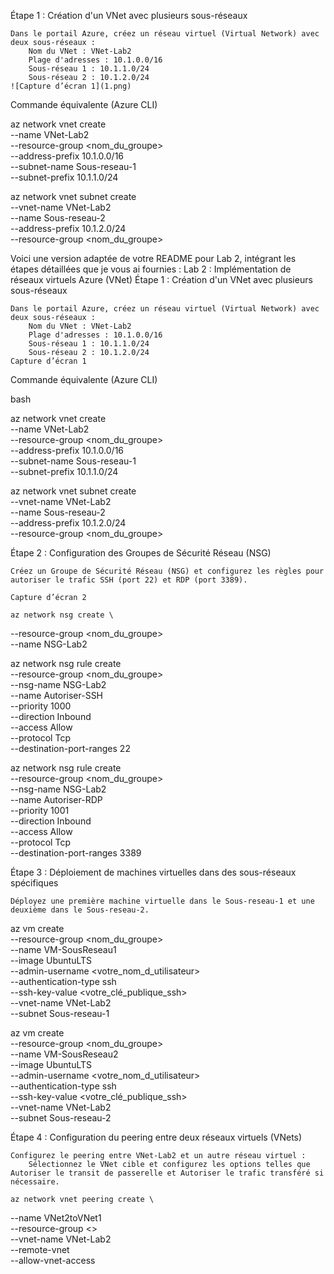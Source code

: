 Étape 1 : Création d'un VNet avec plusieurs sous-réseaux

    Dans le portail Azure, créez un réseau virtuel (Virtual Network) avec deux sous-réseaux :
        Nom du VNet : VNet-Lab2
        Plage d'adresses : 10.1.0.0/16
        Sous-réseau 1 : 10.1.1.0/24
        Sous-réseau 2 : 10.1.2.0/24
    ![Capture d’écran 1](1.png)

Commande équivalente (Azure CLI)

az network vnet create \
  --name VNet-Lab2 \
  --resource-group <nom_du_groupe> \
  --address-prefix 10.1.0.0/16 \
  --subnet-name Sous-reseau-1 \
  --subnet-prefix 10.1.1.0/24

az network vnet subnet create \
  --vnet-name VNet-Lab2 \
  --name Sous-reseau-2 \
  --address-prefix 10.1.2.0/24 \
  --resource-group <nom_du_groupe>

Voici une version adaptée de votre README pour Lab 2, intégrant les étapes détaillées que je vous ai fournies :
Lab 2 : Implémentation de réseaux virtuels Azure (VNet)
Étape 1 : Création d'un VNet avec plusieurs sous-réseaux

    Dans le portail Azure, créez un réseau virtuel (Virtual Network) avec deux sous-réseaux :
        Nom du VNet : VNet-Lab2
        Plage d'adresses : 10.1.0.0/16
        Sous-réseau 1 : 10.1.1.0/24
        Sous-réseau 2 : 10.1.2.0/24
    Capture d’écran 1

Commande équivalente (Azure CLI)

bash

az network vnet create \
  --name VNet-Lab2 \
  --resource-group <nom_du_groupe> \
  --address-prefix 10.1.0.0/16 \
  --subnet-name Sous-reseau-1 \
  --subnet-prefix 10.1.1.0/24

az network vnet subnet create \
  --vnet-name VNet-Lab2 \
  --name Sous-reseau-2 \
  --address-prefix 10.1.2.0/24 \
  --resource-group <nom_du_groupe>

Étape 2 : Configuration des Groupes de Sécurité Réseau (NSG)

    Créez un Groupe de Sécurité Réseau (NSG) et configurez les règles pour autoriser le trafic SSH (port 22) et RDP (port 3389).

    Capture d’écran 2

    az network nsg create \
  --resource-group <nom_du_groupe> \
  --name NSG-Lab2

az network nsg rule create \
  --resource-group <nom_du_groupe> \
  --nsg-name NSG-Lab2 \
  --name Autoriser-SSH \
  --priority 1000 \
  --direction Inbound \
  --access Allow \
  --protocol Tcp \
  --destination-port-ranges 22

az network nsg rule create \
  --resource-group <nom_du_groupe> \
  --nsg-name NSG-Lab2 \
  --name Autoriser-RDP \
  --priority 1001 \
  --direction Inbound \
  --access Allow \
  --protocol Tcp \
  --destination-port-ranges 3389

Étape 3 : Déploiement de machines virtuelles dans des sous-réseaux spécifiques

    Déployez une première machine virtuelle dans le Sous-reseau-1 et une deuxième dans le Sous-reseau-2.

az vm create \
  --resource-group <nom_du_groupe> \
  --name VM-SousReseau1 \
  --image UbuntuLTS \
  --admin-username <votre_nom_d_utilisateur> \
  --authentication-type ssh \
  --ssh-key-value <votre_clé_publique_ssh> \
  --vnet-name VNet-Lab2 \
  --subnet Sous-reseau-1

az vm create \
  --resource-group <nom_du_groupe> \
  --name VM-SousReseau2 \
  --image UbuntuLTS \
  --admin-username <votre_nom_d_utilisateur> \
  --authentication-type ssh \
  --ssh-key-value <votre_clé_publique_ssh> \
  --vnet-name VNet-Lab2 \
  --subnet Sous-reseau-2

Étape 4 : Configuration du peering entre deux réseaux virtuels (VNets)

    Configurez le peering entre VNet-Lab2 et un autre réseau virtuel :
        Sélectionnez le VNet cible et configurez les options telles que Autoriser le transit de passerelle et Autoriser le trafic transféré si nécessaire.

    az network vnet peering create \
  --name VNet2toVNet1 \
  --resource-group <> \
  --vnet-name VNet-Lab2 \
  --remote-vnet <vnet-id-de-l-autre-VNet> \
  --allow-vnet-access
